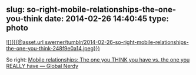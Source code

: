 slug: so-right-mobile-relationships-the-one-you-think
date: 2014-02-26 14:40:45
type: photo
---

[![]({{@asset.url swerner/tumblr/2014-02-26-so-right-mobile-relationships-the-one-you-think-248f9e0a14.jpeg}})](http://www.globalnerdy.com/2014/02/24/mobile-relationships-the-one-you-think-you-have-vs-the-one-you-really-have/)

So right: [Mobile relationships: The one you THINK you have vs. the one you REALLY have — Global Nerdy](http://www.globalnerdy.com/2014/02/24/mobile-relationships-the-one-you-think-you-have-vs-the-one-you-really-have/)
